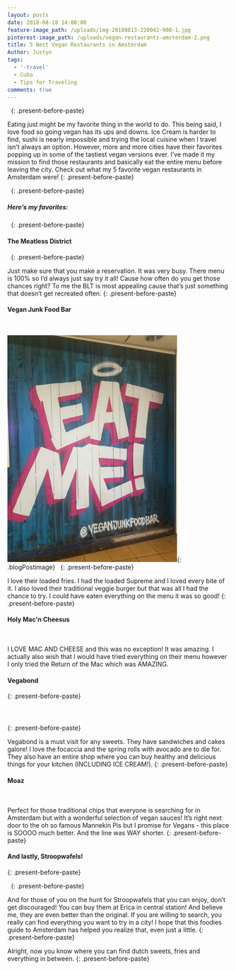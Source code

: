 ```yaml
---
layout: posts
date: 2018-08-18 14:00:00
feature-image_path: /uploads/img-20180813-220042-908-1.jpg
pinterest-image_path: /uploads/vegan-restaurants-amsterdam-2.png
title: 5 Best Vegan Restaurants in Amsterdam
Author: Justyn
tags:
  - '-travel'
  - Cuba
  - Tips for Traveling
comments: true
---
```


&nbsp;
{: .present-before-paste}

Eating just might be my favorite thing in the world to do. This being said, I love food so going vegan has its ups and downs. Ice Cream is harder to find, sushi is nearly impossible and trying the local cuisine when I travel isn’t always an option. However, more and more cities have their favorites popping up in some of the tastiest vegan versions ever. I’ve made it my mission to find those restaurants and basically eat the entire menu before leaving the city. Check out what my 5 favorite vegan restaurants in Amsterdam were!
{: .present-before-paste}

&nbsp;
{: .present-before-paste}

##### Here’s my favorites:

&nbsp;
{: .present-before-paste}

#### The Meatless District&nbsp;

&nbsp;
{: .present-before-paste}

Just make sure that you make a reservation. It was very busy. There menu is 100% so I’d always just say try it all! Cause how often do you get those chances right? To me the BLT is most appealing cause that’s just something that doesn’t get recreated often.
{: .present-before-paste}

#### Vegan Junk Food Bar

&nbsp;

![](/uploads/vegan-junk-food-bar-amsterdam.png){: .blogPostimage}&nbsp;&nbsp;
{: .present-before-paste}

I love their loaded fries. I had the loaded Supreme and I loved every bite of it. I also loved their traditional veggie burger but that was all I had the chance to try. I could have eaten everything on the menu it was so good!
{: .present-before-paste}

#### Holy Mac'n Cheesus&nbsp;

&nbsp;

I LOVE MAC AND CHEESE and this was no exception! It was amazing. I actually also wish that I would have tried everything on their menu however I only tried the Return of the Mac which was AMAZING.

#### Vegabond&nbsp;
{: .present-before-paste}

#### &nbsp;
{: .present-before-paste}

Vegabond is a must visit for any sweets. They have sandwiches and cakes galore! I love the focaccia and the spring rolls with avocado are to die for. They also have an entire shop where you can buy healthy and delicious things for your kitchen (INCLUDING ICE CREAM!).
{: .present-before-paste}

#### Moaz&nbsp;

&nbsp;

Perfect for those traditional chips that everyone is searching for in Amsterdam but with a wonderful selection of vegan sauces! It’s right next door to the oh so famous Mannekin Pis but I promise for Vegans - this place is SOOOO much better. And the line was WAY shorter.
{: .present-before-paste}

#### And lastly, Stroopwafels!
{: .present-before-paste}

&nbsp;
{: .present-before-paste}

And for those of you on the hunt for Stroopwafels that you can enjoy, don’t get discouraged! You can buy them at Erica in central station! And believe me, they are even better than the original. If you are willing to search, you really can find everything you want to try in a city! I hope that this foodies guide to Amsterdam has helped you realize that, even just a little.
{: .present-before-paste}

Alright, now you know where you can find dutch sweets, fries and everything in between.
{: .present-before-paste}